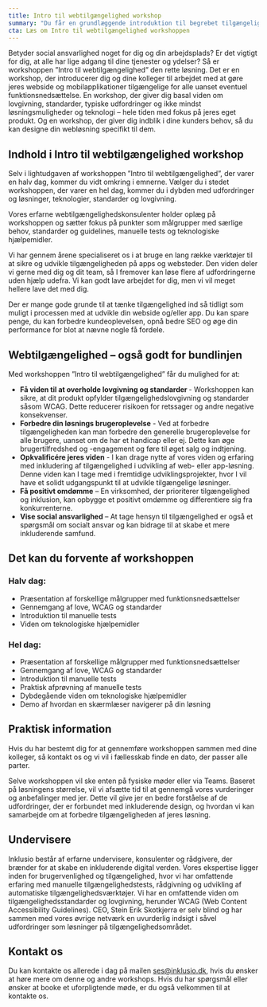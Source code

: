 ```yaml
---
title: Intro til webtilgængelighed workshop
summary: "Du får en grundlæggende introduktion til begrebet tilgængelighed. Vi ser på reglerne, typiske udfordringer og mulige løsninger – hele tiden med udgangspunkt i dit eget produkt."
cta: Læs om Intro til webtilgængelighed workshoppen
---
```


<p>Betyder social ansvarlighed noget for dig og din arbejdsplads? Er det vigtigt for dig, at alle har lige adgang til dine tjenester og ydelser? Så er workshoppen ”Intro til webtilgængelighed” den rette løsning. Det er en workshop, der introducerer dig og dine kolleger til arbejdet med at gøre jeres webside og mobilapplikationer tilgængelige for alle uanset eventuel funktionsnedsættelse. En workshop, der giver dig basal viden om lovgivning, standarder, typiske udfordringer og ikke mindst løsningsmuligheder og teknologi – hele tiden med fokus på jeres eget produkt. Og en workshop, der giver dig indblik i dine kunders behov, så du kan designe din webløsning specifikt til dem.</p>

## Indhold i Intro til webtilgængelighed workshop 

<p>Selv i lightudgaven af workshoppen ”Intro til webtilgængelighed”, der varer en halv dag, kommer du vidt omkring i emnerne. Vælger du i stedet workshoppen, der varer en hel dag, kommer du i dybden med udfordringer og løsninger, teknologier, standarder og lovgivning.</p>

<p>Vores erfarne webtilgængelighedskonsulenter holder oplæg på workshoppen og sætter fokus på punkter som målgrupper med særlige behov, standarder og guidelines, manuelle tests og teknologiske hjælpemidler.</p>

<p>Vi har gennem årene specialiseret os i at bruge en lang række værktøjer til at sikre og udvikle tilgængeligheden på apps og websteder. Den viden deler vi gerne med dig og dit team, så I fremover kan løse flere af udfordringerne uden hjælp udefra. Vi kan godt lave arbejdet for dig, men vi vil meget hellere lave det med dig.</p>

<p>Der er mange gode grunde til at tænke tilgængelighed ind så tidligt som muligt i processen med at udvikle din webside og/eller app. Du kan spare penge, du kan forbedre kundeoplevelsen, opnå bedre SEO og øge din performance for blot at nævne nogle få fordele.</p>




## Webtilgængelighed – også godt for bundlinjen 
<p>Med workshoppen ”Intro til webtilgængelighed” får du mulighed for at: </p>

* <b>Få viden til at overholde lovgivning og standarder </b> - Workshoppen kan sikre, at dit produkt opfylder tilgængelighedslovgivning og standarder såsom WCAG. Dette reducerer risikoen for retssager og andre negative konsekvenser.
* <b>Forbedre din løsnings brugeroplevelse</b> - Ved at forbedre tilgængeligheden kan man forbedre den generelle brugeroplevelse for alle brugere, uanset om de har et handicap eller ej. Dette kan øge brugertilfredshed og -engagement og føre til øget salg og indtjening.
* <b>Opkvalificére jeres viden</b> - I kan drage nytte af vores viden og erfaring med inkludering af tilgængelighed i udvikling af web- eller app-løsning. Denne viden kan I tage med i fremtidige udviklingsprojekter, hvor I vil have et solidt udgangspunkt til at udvikle tilgængelige løsninger.
* <b>Få positivt omdømme</b> – En virksomhed, der prioriterer tilgængelighed og inklusion, kan opbygge et positivt omdømme og differentiere sig fra konkurrenterne.
* <b>Vise social ansvarlighed</b> – At tage hensyn til tilgængelighed er også et spørgsmål om socialt ansvar og kan bidrage til at skabe et mere inkluderende samfund.


## Det kan du forvente af workshoppen 
### Halv dag: 
* Præsentation af forskellige målgrupper med funktionsnedsættelser
* Gennemgang af love, WCAG og standarder 
* Introduktion til manuelle tests
* Viden om teknologiske hjælpemidler

### Hel dag:
* Præsentation af forskellige målgrupper med funktionsnedsættelser
* Gennemgang af love, WCAG og standarder 
* Introduktion til manuelle tests
* Praktisk afprøvning af manuelle tests
* Dybdegående viden om teknologiske hjælpemidler
* Demo af hvordan en skærmlæser navigerer på din løsning

## Praktisk information
<p>Hvis du har bestemt dig for at gennemføre workshoppen sammen med dine kolleger, så kontakt os og vi vil i fællesskab finde en dato, der passer alle parter.</p> 

<p>Selve workshoppen vil ske enten på fysiske møder eller via Teams. Baseret på løsningens størrelse, vil vi afsætte tid til at gennemgå vores vurderinger og anbefalinger med jer. Dette vil give jer en bedre forståelse af de udfordringer, der er forbundet med inkluderende design, og hvordan vi kan samarbejde om at forbedre tilgængeligheden af jeres løsning. 
</p>

## Undervisere
Inklusio består af erfarne undervisere, konsulenter og rådgivere, der brænder for at skabe en inkluderende digital verden. Vores ekspertise ligger inden for brugervenlighed og tilgængelighed, hvor vi har omfattende erfaring med manuelle tilgængelighedstests, rådgivning og udvikling af automatiske tilgængelighedsværktøjer. Vi har en omfattende viden om tilgængelighedsstandarder og lovgivning, herunder WCAG (Web Content Accessibility Guidelines). CEO, Stein Erik Skotkjerra er selv blind og har sammen med vores øvrige netværk en uvurderlig indsigt i såvel udfordringer som løsninger på tilgængelighedsområdet.

## Kontakt os
<p>Du kan kontakte os allerede i dag på mailen <a href="mailto:info@inklusio.dk">ses@inklusio.dk</a>, hvis du ønsker at høre mere om denne og andre workshops. Hvis du har spørgsmål eller ønsker at booke et uforpligtende møde, er du også velkommen til at kontakte os.</p>

